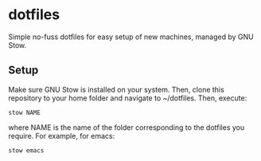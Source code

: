 # dotfiles

Simple no-fuss dotfiles for easy setup of new machines, managed by GNU Stow.

## Setup

Make sure GNU Stow is installed on your system. Then, clone this repository to
your home folder and navigate to ~/dotfiles. Then, execute:
```
stow NAME
```
where NAME is the name of the folder corresponding to the dotfiles you require.
For example, for emacs:
```
stow emacs
```
